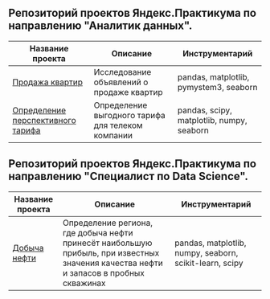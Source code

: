 ## Репозиторий проектов Яндекс.Практикума по направлению "Аналитик данных".
| Название проекта      | Описание                                   | Инструментарий                         |
| --------------------- |--------------------------------------------| ---------------------------------------|
| [Продажа квартир](https://github.com/ZhannaSergeeva/praktikum/tree/main/Real_market_analysis)| Исследование объявлений о продаже квартир  | pandas, matplotlib, pymystem3, seaborn |
| [Определение перспективного тарифа](https://github.com/ZhannaSergeeva/praktikum/tree/main/Perspective_tariff)| Определение выгодного тарифа для телеком компании| pandas, scipy, matplotlib, numpy, seaborn |

## Репозиторий проектов Яндекс.Практикума по направлению "Специалист по Data Science".
| Название проекта      | Описание                                   | Инструментарий              |
| --------------------- |--------------------------------------------| ----------------------------|
|[Добыча нефти](https://github.com/ZhannaSergeeva/praktikum/tree/main/Oil_production)|  Определение региона, где добыча нефти принесёт наибольшую прибыль, при известных значения качества нефти и запасов в пробных скважинах                                          | pandas, matplotlib, numpy, seaborn, scikit-learn, scipy |
